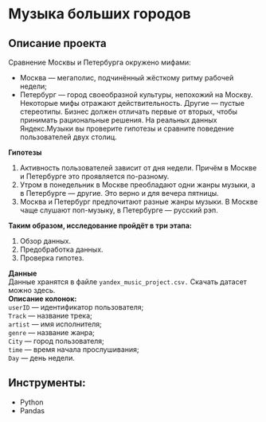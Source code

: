# Музыка больших городов
## Описание проекта
Сравнение Москвы и Петербурга окружено мифами:  
* Москва — мегаполис, подчинённый жёсткому ритму рабочей недели;  
* Петербург — город своеобразной культуры, непохожий на Москву.  
Некоторые мифы отражают действительность. Другие — пустые стереотипы. Бизнес должен отличать первые от вторых, чтобы принимать рациональные решения. На реальных данных Яндекс.Музыки вы проверите гипотезы и сравните поведение пользователей двух столиц.  

**Гипотезы**  
1. Активность пользователей зависит от дня недели. Причём в Москве и Петербурге это проявляется по-разному.  
2. Утром в понедельник в Москве преобладают одни жанры музыки, а в Петербурге — другие. Это верно и для вечера пятницы.  
3. Москва и Петербург предпочитают разные жанры музыки. В Москве чаще слушают поп-музыку, в Петербурге — русский рэп.

**Таким образом, исследование пройдёт в три этапа:**

1. Обзор данных.  
2. Предобработка данных.  
3. Проверка гипотез.  

**Данные**  
Данные хранятся в файле `yandex_music_project.csv.` Скачать датасет можно здесь.  
**Описание колонок:**  
`userID` — идентификатор пользователя;  
`Track` — название трека;  
`artist` — имя исполнителя;  
`genre` — название жанра;  
`City` — город пользователя;  
`time` — время начала прослушивания;  
`Day` — день недели.     

## Инструменты:  
* Python
* Pandas

